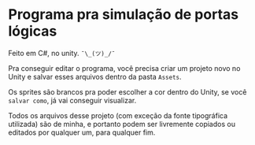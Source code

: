 # Programa pra simulação de portas lógicas

Feito em C#, no unity. `¯\_(ツ)_/¯`

Pra conseguir editar o programa, você precisa criar um projeto novo no Unity e salvar esses arquivos dentro da pasta `Assets`.

Os sprites são brancos pra poder escolher a cor dentro do Unity, se você `salvar como`, já vai conseguir visualizar.

Todos os arquivos desse projeto (com exceção da fonte tipográfica utilizada) são de minha, e portanto podem ser livremente copiados ou editados por qualquer um, para qualquer fim.